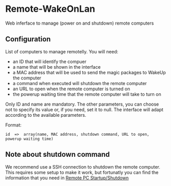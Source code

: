 # Remote-WakeOnLan
Web inferface to manage (power on and shutdown) remote computers

## Configuration
List of computers to manage remotelly. You will need:
 - an ID that will identify the compuer
 - a name that will be shown in the interface
 - a MAC address that will be used to send the magic packages to WakeUp the computer
 - a command when executed will shutdown the remote computer
 - an URL to open when the remote computer is turned on
 - the powerup waiting time that the remote computer will take to turn on

Only ID and name are mandatory. The other parameters, you can choose not to specify its
value or, if you need, set it to null. The interface will adapt according to the
available parameters.

Format:

    id  =>  array(name, MAC address, shutdown command, URL to open, powerup waiting time)

## Note about shutdown command
We recommend use a SSH connection to shutdown the remote
computer. This requires some setup to make it work, but fortunatly you can find the
information that you need in [Remote PC Startup/Shutdown](http://www.rigon.tk/documentation/remote-pc-startupshutdown)
